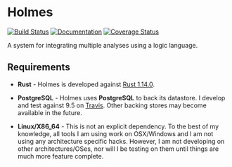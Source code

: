 # Holmes

[![Build Status](https://travis-ci.org/maurer/holmes.svg?branch=master)](https://travis-ci.org/maurer/holmes)
[![Documentation](https://img.shields.io/badge/doc-master-green.svg)](https://maurer.github.io/holmes/)
[![Coverage Status](https://coveralls.io/repos/github/maurer/holmes/badge.svg?branch=master)](https://coveralls.io/github/maurer/holmes?branch=master)

A system for integrating multiple analyses using a logic language.

## Requirements
* **Rust** - Holmes is developed against [Rust 1.14.0](https://static.rust-lang.org/dist/rust-1.14.0-x86_64-unknown-linux-gnu.tar.gz).

* **PostgreSQL** - Holmes uses **PostgreSQL** to back its datastore.
  I develop and test against 9.5 on [Travis](https://travis-ci.org/maurer/holmes).
  Other backing stores may become available in the future.

* **Linux/X86_64** - This is not an explicit dependency.
  To the best of my knowledge, all tools I am using work on OSX/Windows and I am not using any architecture specific hacks.
  However, I am not developing on other architectures/OSes, nor will I be testing on them until things are much more feature complete.
